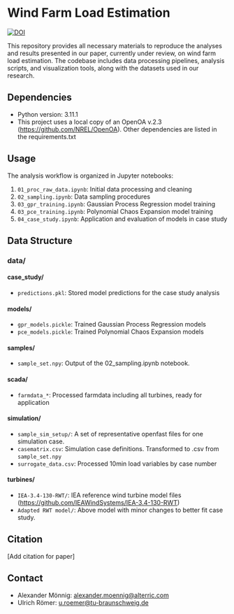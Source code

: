 # Wind Farm Load Estimation
[![DOI](https://zenodo.org/badge/933592104.svg)](https://doi.org/10.5281/zenodo.15446360)

This repository provides all necessary materials to reproduce the analyses and results presented in our paper, currently under review, on wind farm load estimation. The codebase includes data processing pipelines, analysis scripts, and visualization tools, along with the datasets used in our research.

## Dependencies
- Python version: 3.11.1
- This project uses a local copy of an OpenOA v.2.3 (https://github.com/NREL/OpenOA). Other dependencies are listed in the requirements.txt

## Usage

The analysis workflow is organized in Jupyter notebooks:
1. `01_proc_raw_data.ipynb`: Initial data processing and cleaning
2. `02_sampling.ipynb`: Data sampling procedures
3. `03_gpr_training.ipynb`: Gaussian Process Regression model training
4. `03_pce_training.ipynb`: Polynomial Chaos Expansion model training
5. `04_case_study.ipynb`: Application and evaluation of models in case study

## Data Structure

### data/
#### case_study/
- `predictions.pkl`: Stored model predictions for the case study analysis

#### models/
- `gpr_models.pickle`: Trained Gaussian Process Regression models
- `pce_models.pickle`: Trained Polynomial Chaos Expansion models

#### samples/
- `sample_set.npy`: Output of the 02_sampling.ipynb notebook.

#### scada/
- `farmdata_*`: Processed farmdata including all turbines, ready for application

#### simulation/
- `sample_sim_setup/`: A set of representative openfast files for one simulation case.
- `casematrix.csv`: Simulation case definitions. Transformed to .csv from `sample_set.npy`
- `surrogate_data.csv`: Processed 10min load variables by case number

#### turbines/
- `IEA-3.4-130-RWT/`: IEA reference wind turbine model files (https://github.com/IEAWindSystems/IEA-3.4-130-RWT)
- `Adapted RWT model/`: Above model with minor changes to better fit case study.

## Citation

[Add citation for paper]

## Contact
- Alexander Mönnig: alexander.moennig@alterric.com
- Ulrich Römer: u.roemer@tu-braunschweig.de
